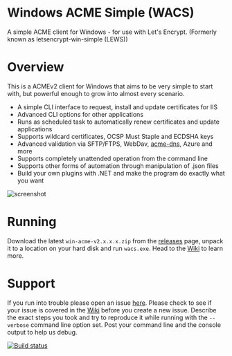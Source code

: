 # Windows ACME Simple (WACS)
A simple ACME client for Windows - for use with Let's Encrypt. (Formerly known as letsencrypt-win-simple (LEWS))

# Overview
This is a ACMEv2 client for Windows that aims to be very simple to start with, but powerful enough to grow into almost every scenario.

- A simple CLI interface to request, install and update certificates for IIS
- Advanced CLI options for other applications
- Runs as scheduled task to automatically renew certificates and update applications
- Supports wildcard certificates, OCSP Must Staple and ECDSHA keys
- Advanced validation via SFTP/FTPS, WebDav, [acme-dns](https://github.com/joohoi/acme-dns), Azure and more
- Supports completely unattended operation from the command line
- Supports other forms of automation through manipulation of .json files
- Build your own plugins with .NET and make the program do exactly what you want

![screenshot](https://i.imgur.com/vRXYw9V.png)

# Running
Download the latest `win-acme-v2.x.x.x.zip` from the [releases](https://github.com/PKISharp/win-acme/releases) page, unpack it to a location on your hard disk and run `wacs.exe`. Head to the [Wiki](https://github.com/PKISharp/win-acme/wiki) to learn more.

# Support
If you run into trouble please open an issue [here](https://github.com/PKISharp/win-acme/issues). Please check to see if your issue is covered in the [Wiki](https://github.com/PKISharp/win-acme/wiki) before you create a new issue. Describe the exact steps you took and try to reproduce it while running with the `--verbose` command line option set. Post your command line and the console output to help us debug.

[![Build status](https://ci.appveyor.com/api/projects/status/c4b3t6g82yyjl4v1?svg=true)](https://ci.appveyor.com/project/WouterTinus/win-acme-s8t9q)
